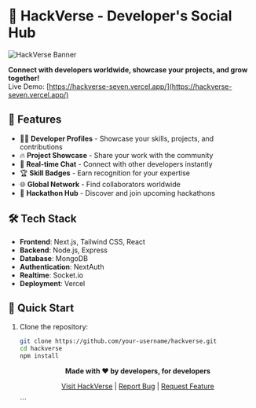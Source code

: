 # 🚀 HackVerse - Developer's Social Hub

![HackVerse Banner](https://via.placeholder.com/1200x400/1a1a2e/ffffff?text=HackVerse+-+Code.+Connect.+Collaborate.)

**Connect with developers worldwide, showcase your projects, and grow together!**  
Live Demo: [https://hackverse-seven.vercel.app/](https://hackverse-seven.vercel.app/)

## 🌟 Features

- 👨‍💻 **Developer Profiles** - Showcase your skills, projects, and contributions
- 🔥 **Project Showcase** - Share your work with the community
- 💬 **Real-time Chat** - Connect with other developers instantly
- 🏆 **Skill Badges** - Earn recognition for your expertise
- 🌐 **Global Network** - Find collaborators worldwide
- 📅 **Hackathon Hub** - Discover and join upcoming hackathons

## 🛠 Tech Stack

- **Frontend**: Next.js, Tailwind CSS, React
- **Backend**: Node.js, Express
- **Database**: MongoDB
- **Authentication**: NextAuth
- **Realtime**: Socket.io
- **Deployment**: Vercel

## 🚀 Quick Start

1. Clone the repository:
   ```bash
   git clone https://github.com/your-username/hackverse.git
   cd hackverse
   npm install
   ```

   <p align="center"> <strong>Made with ❤️ by developers, for developers</strong> </p> <p align="center"> <a href="https://hackverse-seven.vercel.app/">Visit HackVerse</a> | <a href="https://github.com/your-username/hackverse/issues">Report Bug</a> | <a href="https://github.com/your-username/hackverse/issues">Request Feature</a> </p> ```
